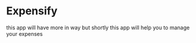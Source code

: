 # Expensify

this app will have more in way but shortly
this app will help you to manage your expenses
